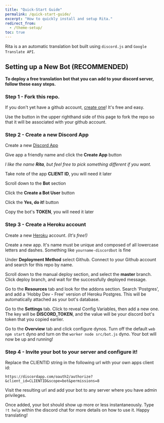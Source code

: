 ```yaml
---
title: "Quick-Start Guide"
permalink: /quick-start-guide/
excerpt: "How to quickly install and setup Rita."
redirect_from:
  - /theme-setup/
toc: true
---
```


Rita is a an automatic translation bot built using `discord.js` and `Google Translate API`.

## Setting up a New Bot (RECOMMENDED)

**To deploy a free translation bot that you can add to your discord server, follow these easy steps.**

### Step 1 - Fork this repo.

If you don't yet have a github account, [create one](https://github.com/join)! It's free and easy.

Use the button in the upper righthand side of this page to fork the repo so that it will be associated with your github account.

### Step 2 - Create a new Discord App

Create a new [Discord App](https://discordapp.com/developers/applications/me/create)

Give app a friendly name and click the **Create App** button

 *I like the name **Rita**, but feel free to pick something different if you want.*
 
Take note of the app **CLIENT ID**, you will need it later

Scroll down to the **Bot** section

Click the **Create a Bot User** button

Click the **Yes, do it!** button

Copy the bot's **TOKEN**, you will need it later


### Step 3 - Create a Heroku account

Create a new [Heroku](https://id.heroku.com/signup/login ) account. *(It's free!)*

Create a new app. It's name must be unique and composed of all lowercase letters and dashes. 
Something like `yourname-discordbot` is fine

Under **Deployment Method** select Github. Connect to your Github account and search for this repo by name.

Scroll down to the manual deploy section, and select the **master** branch. Click deploy branch, and wait for the successfully deployed message.

Go to the **Resources** tab and look for the addons section. Search 'Postgres', and add a 'Hobby Dev - Free' version of Heroku Postgres. This will be automatically attached as your bot's database.

Go to the **Settings** tab. Click to reveal Config Variables, then add a new one. The key will be **DISCORD_TOKEN**, and the value will be your discord bot's token that you copied earlier.

Go to the **Overview** tab and click configure dynos. Turn off the default `web npm start` dyno and turn on the `worker node src/bot.js` dyno. Your bot will now be up and running!

### Step 4 - Invite your bot to your server and configure it!

Replace the CLIENTID string in the following url with your own apps client id: 

```
https://discordapp.com/oauth2/authorize?&client_id=CLIENTID&scope=bot&permissions=8
```

Visit the resulting url and add your bot to any server where you have admin privileges.

Once added, your bot should show up more or less instantaneously. Type `!t help` within the discord chat for more details on how to use it. Happy translating!
